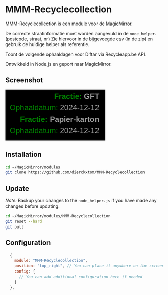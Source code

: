 # MMM-Recyclecollection

MMM-Recyclecollection is een module voor de [MagicMirror](https://github.com/MagicMirrorOrg/MagicMirror).

De correcte straatinformatie moet worden aangevuld in de `node_helper`. (postcode, straat, nr)
Zie hiervoor in de bijgevoegde csv (in de zip) en gebruik de huidige helper als referentie.

Toont de volgende ophaaldagen voor Diftar via Recycleapp.be API.

Ontwikkeld in Node.js en geport naar MagicMirror.

## Screenshot

![screenshot](images/screenshot.png)

## Installation

```bash
cd ~/MagicMirror/modules
git clone https://github.com/dierckxtom/MMM-Recyclecollection
```

## Update

*Note:* Backup your changes to the `node_helper.js` if you have made any changes before updating.

```bash
cd ~/MagicMirror/modules/MMM-Recyclecollection
git reset --hard
git pull
```

## Configuration

```js
  {
    module: "MMM-Recyclecollection",
    position: "top_right", // You can place it anywhere on the screen
    config: {
      // You can add additional configuration here if needed
    }
  },
```
